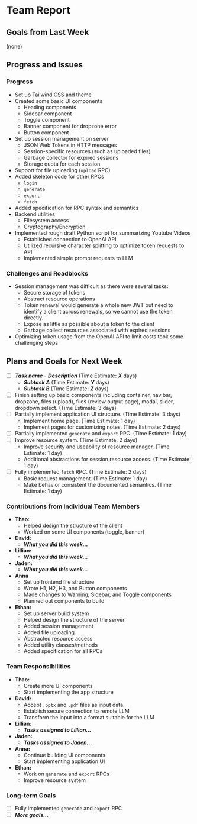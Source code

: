 # Team Report

## Goals from Last Week

(none)

## Progress and Issues

### Progress

- Set up Tailwind CSS and theme
- Created some basic UI components
  - Heading components
  - Sidebar component
  - Toggle component
  - Banner component for dropzone error
  - Button component
- Set up session management on server
  - JSON Web Tokens in HTTP messages
  - Session-specific resources (such as uploaded files)
  - Garbage collector for expired sessions
  - Storage quota for each session
- Support for file uploading (`upload` RPC)
- Added skeleton code for other RPCs
  - `login`
  - `generate`
  - `export`
  - `fetch`
- Added specification for RPC syntax and semantics
- Backend utilities
  - Filesystem access
  - Cryptography/Encryption
- Implemented rough draft Python script for summarizing Youtube Videos
  - Established connection to OpenAI API
  - Utilized recursive character splitting to optimize token requests to API
  - Implemented simple prompt requests to LLM

### Challenges and Roadblocks

- Session management was difficult as there were several tasks:
  - Secure storage of tokens
  - Abstract resource operations
  - Token renewal would generate a whole new JWT but need to identify a client across renewals, so we cannot use the token directly.
  - Expose as little as possible about a token to the client
  - Garbage collect resources associated with expired sessions
- Optimizing token usage from the OpenAI API to limit costs took some challenging steps

## Plans and Goals for Next Week

- [ ] **_Task name_** - **_Description_** (Time Estimate: **_X_** days)
  - **_Subtask A_** (Time Estimate: **_Y_** days)
  - **_Subtask B_** (Time Estimate: **_Z_** days)
- [ ] Finish setting up basic components including container, nav bar, dropzone, files (upload), files (review output page), modal, slider, dropdown select. (Time Estimate: 3 days)
- [ ] Partially implement application UI structure. (Time Estimate: 3 days)
  - Implement home page. (Time Estimate: 1 day)
  - Implement pages for customizing notes. (Time Estimate: 2 days)
- [ ] Partially implemented `generate` and `export` RPC. (Time Estimate: 1 day)
- [ ] Improve resource system. (Time Estimate: 2 days)
  - Improve security and useability of resource manager. (Time Estimate: 1 day)
  - Additional abstractions for session resource access. (Time Estimate: 1 day)
- [ ] Fully implemented `fetch` RPC. (Time Estimate: 2 days)
  - Basic request management. (Time Estimate: 1 day)
  - Make behavior consistent the documented semantics. (Time Estimate: 1 day)

### Contributions from Individual Team Members

- **Thao:**
  - Helped design the structure of the client
  - Worked on some UI components (toggle, banner)
- **David:**
  - **_What you did this week..._**
- **Lillian:**
  - **_What you did this week..._**
- **Jaden:**
  - **_What you did this week..._**
- **Anna**
  - Set up frontend file structure
  - Wrote H1, H2, H3, and Button components
  - Made changes to Warning, Sidebar, and Toggle components
  - Planned out components to build
- **Ethan:**
  - Set up server build system
  - Helped design the structure of the server
  - Added session management
  - Added file uploading
  - Abstracted resource access
  - Added utility classes/methods
  - Added specification for all RPCs

### Team Responsibilities

- **Thao:**
  - Create more UI components
  - Start implementing the app structure
- **David:**
  - Accept `.pptx` and `.pdf` files as input data.
  - Establish secure connection to remote LLM
  - Transform the input into a format suitable for the LLM
- **Lillian:**
  - **_Tasks assigned to Lillian..._**
- **Jaden:**
  - **_Tasks assigned to Jaden..._**
- **Anna:**
  - Continue building UI components
  - Start implementing application UI
- **Ethan:**
  - Work on `generate` and `export` RPCs
  - Improve resource system

### Long-term Goals

- [ ] Fully implemented `generate` and `export` RPC
- [ ] **_More goals..._**
